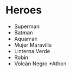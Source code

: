 # Heroes

* Superman
* Batman
* Aquaman
* Mujer Maravilla
* Linterna Verde
* Robin
* Volcán Negro
*Athon
